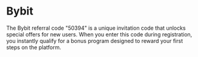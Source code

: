 # Bybit
The Bybit referral code "50394" is a unique invitation code that unlocks special offers for new users. When you enter this code during registration, you instantly qualify for a bonus program designed to reward your first steps on the platform.
